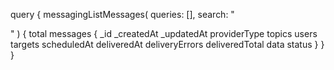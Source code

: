 query {
    messagingListMessages(
        queries: [],
        search: "<SEARCH>"
    ) {
        total
        messages {
            _id
            _createdAt
            _updatedAt
            providerType
            topics
            users
            targets
            scheduledAt
            deliveredAt
            deliveryErrors
            deliveredTotal
            data
            status
        }
    }
}
